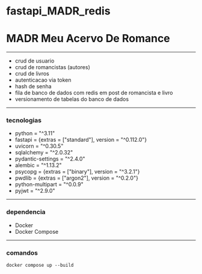 # fastapi_MADR_redis

# MADR Meu Acervo De Romance

***

* crud de usuario
* crud de romancistas (autores)
* crud de livros
* autenticacao via token
* hash de senha
* fila de banco de dados com redis em post de romancista e livro
* versionamento de tabelas do banco de dados

***
  ### tecnologias

  * python = "^3.11"
  * fastapi = {extras = ["standard"], version = "^0.112.0"}
  * uvicorn = "^0.30.5"
  * sqlalchemy = "^2.0.32"
  * pydantic-settings = "^2.4.0"
  * alembic = "^1.13.2"
  * psycopg = {extras = ["binary"], version = "^3.2.1"}
  * pwdlib = {extras = ["argon2"], version = "^0.2.0"}
  * python-multipart = "^0.0.9"
  * pyjwt = "^2.9.0"

***
### dependencia
* Docker
* Docker Compose

***

### comandos
` docker compose up --build `
